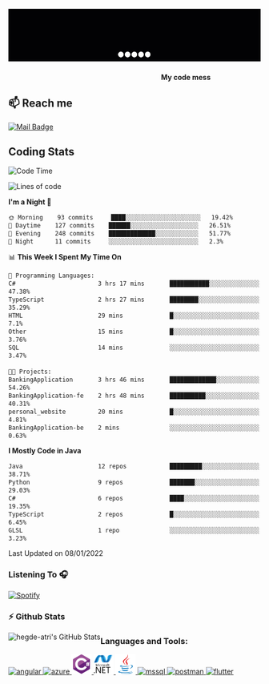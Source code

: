 ![](https://github.com/hegde-atri/hegde-atri/blob/main/ezgif.com-gif-maker.gif)
#### &nbsp;&nbsp;&nbsp;&nbsp;&nbsp;&nbsp;&nbsp;&nbsp;&nbsp;&nbsp;&nbsp;&nbsp;&nbsp;&nbsp;&nbsp;&nbsp;&nbsp;&nbsp;&nbsp;&nbsp;&nbsp;&nbsp;&nbsp;&nbsp;&nbsp;&nbsp;&nbsp;&nbsp;&nbsp;&nbsp;&nbsp;&nbsp;&nbsp;&nbsp;&nbsp;&nbsp;&nbsp;&nbsp;&nbsp;&nbsp;&nbsp;&nbsp;&nbsp;&nbsp;&nbsp;&nbsp;&nbsp;&nbsp;&nbsp;&nbsp;&nbsp;&nbsp;&nbsp;&nbsp;&nbsp;&nbsp;&nbsp;&nbsp;&nbsp;&nbsp;&nbsp;&nbsp;&nbsp;&nbsp;&nbsp;&nbsp;&nbsp;&nbsp;&nbsp;&nbsp;&nbsp;&nbsp;&nbsp;&nbsp;&nbsp;&nbsp;&nbsp;&nbsp;&nbsp;&nbsp;&nbsp;&nbsp;&nbsp;&nbsp;&nbsp;&nbsp;&nbsp;&nbsp;&nbsp;&nbsp;&nbsp; My code mess



## 📫 Reach me
[![Mail Badge](https://img.shields.io/badge/-dev.hegdeatri@gmail.com-c0392b?style=flat&labelColor=c0392b&logo=gmail&logoColor=white)](mailto:dev.hegdeatri@gmail.com)

## Coding Stats

<!--START_SECTION:waka-->
![Code Time](http://img.shields.io/badge/Code%20Time-144%20hrs%2011%20mins-blue)

![Lines of code](https://img.shields.io/badge/From%20Hello%20World%20I%27ve%20Written-844%20Thousand%20lines%20of%20code-blue)

**I'm a Night 🦉** 

```text
🌞 Morning    93 commits     ████░░░░░░░░░░░░░░░░░░░░░   19.42% 
🌆 Daytime    127 commits    ██████░░░░░░░░░░░░░░░░░░░   26.51% 
🌃 Evening    248 commits    █████████████░░░░░░░░░░░░   51.77% 
🌙 Night      11 commits     ░░░░░░░░░░░░░░░░░░░░░░░░░   2.3%

```


📊 **This Week I Spent My Time On** 

```text
💬 Programming Languages: 
C#                       3 hrs 17 mins       ███████████░░░░░░░░░░░░░░   47.38% 
TypeScript               2 hrs 27 mins       ████████░░░░░░░░░░░░░░░░░   35.29% 
HTML                     29 mins             █░░░░░░░░░░░░░░░░░░░░░░░░   7.1% 
Other                    15 mins             █░░░░░░░░░░░░░░░░░░░░░░░░   3.76% 
SQL                      14 mins             ░░░░░░░░░░░░░░░░░░░░░░░░░   3.47%

🐱‍💻 Projects: 
BankingApplication       3 hrs 46 mins       █████████████░░░░░░░░░░░░   54.26% 
BankingApplication-fe    2 hrs 48 mins       ██████████░░░░░░░░░░░░░░░   40.31% 
personal_website         20 mins             █░░░░░░░░░░░░░░░░░░░░░░░░   4.81% 
BankingApplication-be    2 mins              ░░░░░░░░░░░░░░░░░░░░░░░░░   0.63%

```

**I Mostly Code in Java** 

```text
Java                     12 repos            █████████░░░░░░░░░░░░░░░░   38.71% 
Python                   9 repos             ███████░░░░░░░░░░░░░░░░░░   29.03% 
C#                       6 repos             ████░░░░░░░░░░░░░░░░░░░░░   19.35% 
TypeScript               2 repos             █░░░░░░░░░░░░░░░░░░░░░░░░   6.45% 
GLSL                     1 repo              ░░░░░░░░░░░░░░░░░░░░░░░░░   3.23%

```



 Last Updated on 08/01/2022
<!--END_SECTION:waka-->

### Listening To 🎧
[![Spotify](https://novatorem-hegde-atri.vercel.app/api/spotify)](https://open.spotify.com/user/hegde_atri)

### :zap: Github Stats
  <img align="left" alt="hegde-atri's GitHub Stats" src="https://github-readme-stats-hegde-atri.vercel.app/api?username=hegde-atri&show_icons=true&hide_border=true&theme=dracula&count_private=true" />

<h3 align="left">Languages and Tools:</h3>
<p align="left"> <a href="https://angular.io" target="_blank"> <img src="https://angular.io/assets/images/logos/angular/angular.svg" alt="angular" width="40" height="40"/> </a> <a href="https://azure.microsoft.com/en-in/" target="_blank"> <img src="https://www.vectorlogo.zone/logos/microsoft_azure/microsoft_azure-icon.svg" alt="azure" width="40" height="40"/> </a> <a href="https://www.w3schools.com/cs/" target="_blank"> <img src="https://raw.githubusercontent.com/devicons/devicon/master/icons/csharp/csharp-original.svg" alt="csharp" width="40" height="40"/> </a> <a href="https://dotnet.microsoft.com/" target="_blank"> <img src="https://raw.githubusercontent.com/devicons/devicon/master/icons/dot-net/dot-net-original-wordmark.svg" alt="dotnet" width="40" height="40"/> </a> <a href="https://www.java.com" target="_blank"> <img src="https://raw.githubusercontent.com/devicons/devicon/master/icons/java/java-original.svg" alt="java" width="40" height="40"/> </a> <a href="https://www.microsoft.com/en-us/sql-server" target="_blank"> <img src="https://www.svgrepo.com/show/303229/microsoft-sql-server-logo.svg" alt="mssql" width="40" height="40"/> </a> <a href="https://postman.com" target="_blank"> <img src="https://www.vectorlogo.zone/logos/getpostman/getpostman-icon.svg" alt="postman" width="40" height="40"/> </a> <a href="https://flutter.dev" target="_blank"> <img src="https://www.vectorlogo.zone/logos/flutterio/flutterio-icon.svg" alt="flutter" width="40" height="40"/> </a> </p>
